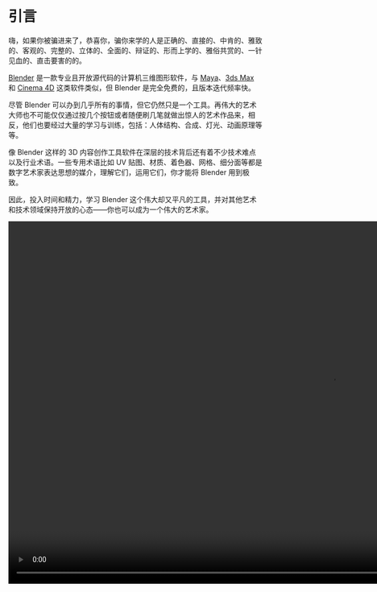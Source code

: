 # 引言

嗨，如果你被骗进来了，恭喜你，骗你来学的人是正确的、直接的、中肯的、雅致的、客观的、完整的、立体的、全面的、辩证的、形而上学的、雅俗共赏的、一针见血的、直击要害的的。

[Blender](https://www.blender.org/) 是一款专业且开放源代码的计算机三维图形软件，与 [Maya](https://www.autodesk.com/products/maya/)、[3ds Max](https://www.autodesk.com/products/3ds-max/) 和 [Cinema 4D](https://www.maxon.net/zh/cinema-4d) 这类软件类似，但 Blender 是完全免费的，且版本迭代频率快。

尽管 Blender 可以办到几乎所有的事情，但它仍然只是一个工具。再伟大的艺术大师也不可能仅仅通过按几个按钮或者随便刷几笔就做出惊人的艺术作品来，相反，他们也要经过大量的学习与训练，包括：人体结构、合成、灯光、动画原理等等。

像 Blender 这样的 3D 内容创作工具软件在深层的技术背后还有着不少技术难点以及行业术语。一些专用术语比如 UV 贴图、材质、着色器、网格、细分面等都是数字艺术家表达思想的媒介，理解它们，运用它们，你才能将 Blender 用到极致。

因此，投入时间和精力，学习 Blender 这个伟大却又平凡的工具，并对其他艺术和技术领域保持开放的心态——你也可以成为一个伟大的艺术家。

<div class="video-block">
<video width="1280" height="720" autoplay muted loop playsinline style="object-fit: cover;">
  <source src="https://cdn.learnder.org/video/Project Heist - Blender Studio.mp4" type="video/mp4">
你的浏览器无法播放视频。
</video>
</div>